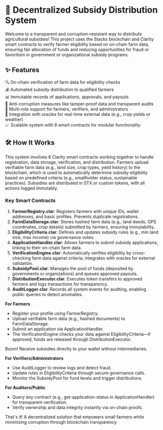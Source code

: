 # 🌾 Decentralized Subsidy Distribution System

Welcome to a transparent and corruption-resistant way to distribute agricultural subsidies! This project uses the Stacks blockchain and Clarity smart contracts to verify farmer eligibility based on on-chain farm data, ensuring fair allocation of funds and reducing opportunities for fraud or favoritism in government or organizational subsidy programs.

## ✨ Features

🔍 On-chain verification of farm data for eligibility checks  
💰 Automated subsidy distribution to qualified farmers  
📊 Immutable records of applications, approvals, and payouts  
🚫 Anti-corruption measures like tamper-proof data and transparent audits  
👥 Multi-role support for farmers, verifiers, and administrators  
🔄 Integration with oracles for real-time external data (e.g., crop yields or weather)  
📈 Scalable system with 8 smart contracts for modular functionality  

## 🛠 How It Works

This system involves 8 Clarity smart contracts working together to handle registration, data storage, verification, and distribution. Farmers upload verifiable farm data (e.g., land size, crop types, yield history) to the blockchain, which is used to automatically determine subsidy eligibility based on predefined criteria (e.g., smallholder status, sustainable practices). Subsidies are distributed in STX or custom tokens, with all actions logged immutably.

### Key Smart Contracts
1. **FarmerRegistry.clar**: Registers farmers with unique IDs, wallet addresses, and basic profiles. Prevents duplicate registrations.  
2. **FarmDataStorage.clar**: Stores hashed farm data (e.g., land deeds, GPS coordinates, crop details) submitted by farmers, ensuring immutability.  
3. **EligibilityCriteria.clar**: Defines and updates subsidy rules (e.g., min land size, max income) via governance votes.  
4. **ApplicationHandler.clar**: Allows farmers to submit subsidy applications, linking to their on-chain farm data.  
5. **VerificationEngine.clar**: Automatically verifies eligibility by cross-checking farm data against criteria; integrates with oracles for external validation.  
6. **SubsidyPool.clar**: Manages the pool of funds (deposited by governments or organizations) and queues approved payouts.  
7. **DistributionExecutor.clar**: Executes token transfers to approved farmers and logs transactions for transparency.  
8. **AuditLogger.clar**: Records all system events for auditing, enabling public queries to detect anomalies.

**For Farmers**  
- Register your profile using FarmerRegistry.  
- Upload verifiable farm data (e.g., hashed documents) to FarmDataStorage.  
- Submit an application via ApplicationHandler.  
- The VerificationEngine checks your data against EligibilityCriteria—if approved, funds are released through DistributionExecutor.  

Boom! Receive subsidies directly to your wallet without intermediaries.  

**For Verifiers/Administrators**  
- Use AuditLogger to review logs and detect fraud.  
- Update rules in EligibilityCriteria through secure governance calls.  
- Monitor the SubsidyPool for fund levels and trigger distributions.  

**For Auditors/Public**  
- Query any contract (e.g., get-application-status in ApplicationHandler) for transparent verification.  
- Verify ownership and data integrity instantly via on-chain proofs.  

That's it! A decentralized solution that empowers small farmers while minimizing corruption through blockchain transparency.